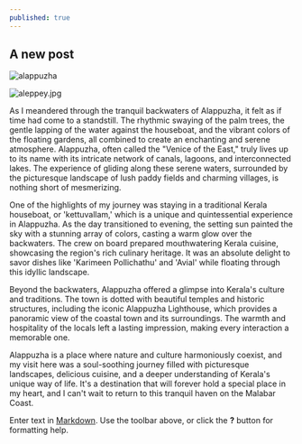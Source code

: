```yaml
---
published: true
---
```

## A new post

![alappuzha]({{site.baseurl}}/_posts/aleppey.jpg)

![aleppey.jpg]({{site.baseurl}}/_posts/aleppey.jpg)

As I meandered through the tranquil backwaters of Alappuzha, it felt as if time had come to a standstill. The rhythmic swaying of the palm trees, the gentle lapping of the water against the houseboat, and the vibrant colors of the floating gardens, all combined to create an enchanting and serene atmosphere. Alappuzha, often called the "Venice of the East," truly lives up to its name with its intricate network of canals, lagoons, and interconnected lakes. The experience of gliding along these serene waters, surrounded by the picturesque landscape of lush paddy fields and charming villages, is nothing short of mesmerizing.

One of the highlights of my journey was staying in a traditional Kerala houseboat, or 'kettuvallam,' which is a unique and quintessential experience in Alappuzha. As the day transitioned to evening, the setting sun painted the sky with a stunning array of colors, casting a warm glow over the backwaters. The crew on board prepared mouthwatering Kerala cuisine, showcasing the region's rich culinary heritage. It was an absolute delight to savor dishes like 'Karimeen Pollichathu' and 'Avial' while floating through this idyllic landscape.

Beyond the backwaters, Alappuzha offered a glimpse into Kerala's culture and traditions. The town is dotted with beautiful temples and historic structures, including the iconic Alappuzha Lighthouse, which provides a panoramic view of the coastal town and its surroundings. The warmth and hospitality of the locals left a lasting impression, making every interaction a memorable one.

Alappuzha is a place where nature and culture harmoniously coexist, and my visit here was a soul-soothing journey filled with picturesque landscapes, delicious cuisine, and a deeper understanding of Kerala's unique way of life. It's a destination that will forever hold a special place in my heart, and I can't wait to return to this tranquil haven on the Malabar Coast.

Enter text in [Markdown](http://daringfireball.net/projects/markdown/). Use the toolbar above, or click the **?** button for formatting help.
